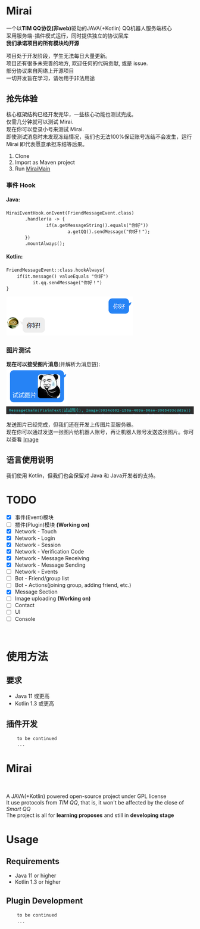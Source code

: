 # Mirai

一个以<b>TIM QQ协议(非web)</b>驱动的JAVA(+Kotlin) QQ机器人服务端核心  
采用服务端-插件模式运行，同时提供独立的协议层库  
**我们承诺项目的所有模块均开源**  
  
项目处于开发阶段，学生无法每日大量更新。  
项目还有很多未完善的地方, 欢迎任何的代码贡献, 或是 issue.   
部分协议来自网络上开源项目  
一切开发旨在学习，请勿用于非法用途  

## 抢先体验  
核心框架结构已经开发完毕，一些核心功能也测试完成。  
仅需几分钟就可以测试 Mirai.  
现在你可以登录小号来测试 Mirai.  
即使测试消息时未发现冻结情况，我们也无法100%保证账号冻结不会发生，运行 Mirai 即代表愿意承担冻结等后果。

1. Clone
2. Import as Maven project
3. Run [MiraiMain](mirai-core/src/main/java/net/mamoe/mirai/MiraiMain.java#L7)

### 事件 Hook
#### Java:
```
MiraiEventHook.onEvent(FriendMessageEvent.class)
       .handler(a -> {
               if(a.getMessageString().equals("你好")) 
                       a.getQQ().sendMessage("你好！");
       })
       .mountAlways();
```
#### Kotlin:
```
FriendMessageEvent::class.hookAlways{
    if(it.message() valueEquals "你好")
          it.qq.sendMessage("你好！")
}
```
![AYWVE86P](.github/A%7DYWVE860U%28%25YQD%24R1GB1%5BP.png)

### 图片测试
**现在可以接受图片消息**(并解析为消息链):  
![JsssF](.github/J%5DCE%29IK4BU08%28EO~UVLJ%7B%5BF.png)  
![](.github/68f8fec9.png)

发送图片已经完成，但我们还在开发上传图片至服务器。  
现在你可以通过发送一张图片给机器人账号，再让机器人账号发送这张图片。你可以查看 [Image](src/main/java/net/mamoe/mirai/message/Image.kt)

## 语言使用说明
我们使用 Kotlin，但我们也会保留对 Java 和 Java开发者的支持。

# TODO
- [x] 事件(Event)模块  
- [ ] 插件(Plugin)模块  **(Working on)**
- [x] Network - Touch  
- [X] Network - Login
- [X] Network - Session  
- [X] Network - Verification Code
- [X] Network - Message Receiving  
- [X] Network - Message Sending  
- [ ] Network - Events
- [ ] Bot - Friend/group list
- [ ] Bot - Actions(joining group, adding friend, etc.)
- [x] Message Section
- [ ] Image uploading **(Working on)**
- [ ] Contact  
- [ ] UI
- [ ] Console

<br>

# 使用方法
## 要求
- Java 11 或更高
- Kotlin 1.3 或更高
## 插件开发
``` text
    to be continued
    ...
```

# Mirai

<br>

A JAVA(+Kotlin) powered open-source project under GPL license<br>
It use protocols from <i>TIM QQ</i>, that is, it won't be affected by the close of <i>Smart QQ</i><br>
The project is all for <b>learning proposes</b> and still in <b>developing stage</b><br>

# Usage
## Requirements
- Java 11 or higher
- Kotlin 1.3 or higher
## Plugin Development
``` text
    to be continued
    ...
```




